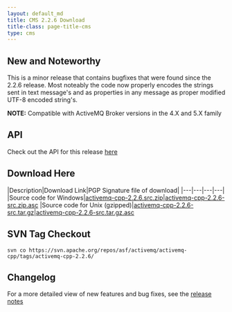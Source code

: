 ```yaml
---
layout: default_md
title: CMS 2.2.6 Download
title-class: page-title-cms
type: cms
---
```


New and Noteworthy
------------------

This is a minor release that contains bugfixes that were found since the 2.2.6 release. Most noteably the code now properly encodes the strings sent in text message's and as properties in any message as proper modified UTF-8 encoded string's.

**NOTE:** Compatible with ActiveMQ Broker versions in the 4.X and 5.X family

API
---

Check out the API for this release [here](http://activemq.apache.org/cms/api_docs/activemqcpp-2.2.1)

Download Here
-------------

|Description|Download Link|PGP Signature file of download|
|---|---|---|---|
|Source code for Windows|[activemq-cpp-2.2.6.src.zip](http://archive.apache.org/dist/activemq/activemq-cpp/source/activemq-cpp-2.2.6-src.zip)|[activemq-cpp-2.2.6-src.zip.asc](http://archive.apache.org/dist/activemq/activemq-cpp/source/activemq-cpp-2.2.6-src.zip.asc)
|Source code for Unix (gzipped)|[activemq-cpp-2.2.6-src.tar.gz](http://archive.apache.org/dist/activemq/activemq-cpp/source/activemq-cpp-2.2.6-src.tar.gz)|[activemq-cpp-2.2.6-src.tar.gz.asc](http://archive.apache.org/dist/activemq/activemq-cpp/source/activemq-cpp-2.2.6-src.tar.gz.asc)

SVN Tag Checkout
----------------
```
svn co https://svn.apache.org/repos/asf/activemq/activemq-cpp/tags/activemq-cpp-2.2.6/
```

Changelog
---------

For a more detailed view of new features and bug fixes, see the [release notes](https://issues.apache.org/jira/secure/ReleaseNote.jspa?projectId=12311207&version=12315655)
